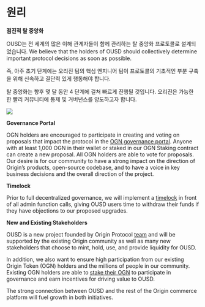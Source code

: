 # 원리

**점진적 탈 중앙화**

OUSD는 전 세계의 많은 이해 관계자들이 함께 관리하는 탈 중앙화 프로토콜로 설계되었습니다. We believe that the holders of OUSD should collectively determine important protocol decisions as soon as possible.

즉, 아주 초기 단계에는 오리진 팀의 핵심 엔지니어 팀이 프로토콜의 기초적인 부분 구축을 위해 신속하고 결단력 있게 행동해야 합니다.

탈 중앙화는 향후 몇 달 동안 4 단계에 걸쳐 빠르게 진행될 것입니다. 오리진은 가능한 한 빨리 커뮤니티에 통제 및 거버넌스를 양도하고자 합니다.

![](../.gitbook/assets/ousd_docs_graphics_3.png)

**Governance Portal**

OGN holders are encouraged to participate in creating and voting on proposals that impact the protocol in the [OGN governance portal](https://vote.originprotocol.com). Anyone with at least 1,000 OGN in their wallet or staked in our OGN Staking contract can create a new proposal. All OGN holders are able to vote for proposals. Our desire is for our community to have a strong impact on the direction of Origin’s products, open-source codebase, and to have a voice in key business decisions and the overall direction of the project.

**Timelock**

Prior to full decentralized governance, we will implement a [timelock](../smart-contracts/api/timelock.md) in front of all admin function calls, giving OUSD users time to withdraw their funds if they have objections to our proposed upgrades.

**New and Existing Stakeholders**

OUSD is a new project founded by Origin Protocol [team](www.originprotocol.com/team) and will be supported by the existing Origin community as well as many new stakeholders that choose to mint, hold, use, and provide liquidity for OUSD.

In addition, we also want to ensure high participation from our existing Origin Token \(OGN\) holders and the millions of people in our community. Existing OGN holders are able to [stake their OGN](ogn-staking.md) to participate in governance and earn incentives for driving value to OUSD.

The strong connection between OUSD and the rest of the Origin commerce platform will fuel growth in both initiatives.



